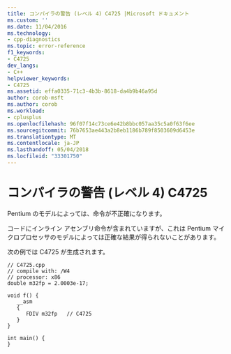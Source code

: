 ```yaml
---
title: コンパイラの警告 (レベル 4) C4725 |Microsoft ドキュメント
ms.custom: ''
ms.date: 11/04/2016
ms.technology:
- cpp-diagnostics
ms.topic: error-reference
f1_keywords:
- C4725
dev_langs:
- C++
helpviewer_keywords:
- C4725
ms.assetid: effa0335-71c3-4b3b-8618-da4b9b46a95d
author: corob-msft
ms.author: corob
ms.workload:
- cplusplus
ms.openlocfilehash: 96f07f14c73ce6e42b8bbc057aa35c5a0f63f6ee
ms.sourcegitcommit: 76b7653ae443a2b8eb1186b789f8503609d6453e
ms.translationtype: MT
ms.contentlocale: ja-JP
ms.lasthandoff: 05/04/2018
ms.locfileid: "33301750"
---
```

# <a name="compiler-warning-level-4-c4725"></a>コンパイラの警告 (レベル 4) C4725
Pentium のモデルによっては、命令が不正確になります。  
  
 コードにインライン アセンブリ命令が含まれていますが、これは Pentium マイクロプロセッサのモデルによっては正確な結果が得られないことがあります。  
  
 次の例では C4725 が生成されます。  
  
```  
// C4725.cpp  
// compile with: /W4  
// processor: x86  
double m32fp = 2.0003e-17;  
  
void f() {  
   __asm  
   {  
      FDIV m32fp   // C4725  
   }  
}  
  
int main() {  
}  
```